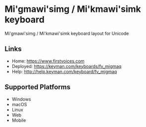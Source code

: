 Mi'gmawi'simg / Mi'kmawi'simk keyboard
======================

Mi'gmawi'simg / Mi'kmawi'simk keyboard layout for Unicode

Links
-----

 * Home:     <https://www.firstvoices.com>
 * Deployed: <https://keyman.com/keyboards/fv_migmaq>
 * Help:     <http://help.keyman.com/keyboard/fv_migmaq>
 
Supported Platforms
-------------------

 * Windows
 * macOS
 * Linux
 * Web
 * Mobile
